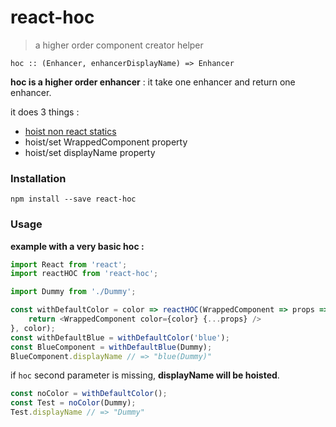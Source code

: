 # react-hoc

> a higher order component creator helper

`hoc :: (Enhancer, enhancerDisplayName) => Enhancer`

__hoc is a higher order enhancer__ :
it take one enhancer and return one enhancer.

it does 3 things :
  - [hoist non react statics](https://www.npmjs.com/package/hoist-non-react-statics)
  - hoist/set WrappedComponent property
  - hoist/set displayName property


### Installation

`npm install --save react-hoc`


### Usage

__example with a very basic hoc :__
```js
import React from 'react';
import reactHOC from 'react-hoc';

import Dummy from './Dummy';

const withDefaultColor = color => reactHOC(WrappedComponent => props => {
    return <WrappedComponent color={color} {...props} />
}, color);
const withDefaultBlue = withDefaultColor('blue');
const BlueComponent = withDefaultBlue(Dummy);
BlueComponent.displayName // => "blue(Dummy)"
```
if `hoc` second parameter is missing, __displayName will be hoisted__.
```js
const noColor = withDefaultColor();
const Test = noColor(Dummy);
Test.displayName // => "Dummy"
```
